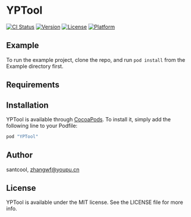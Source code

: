 # YPTool

[![CI Status](http://img.shields.io/travis/santcool/YPTool.svg?style=flat)](https://travis-ci.org/santcool/YPTool)
[![Version](https://img.shields.io/cocoapods/v/YPTool.svg?style=flat)](http://cocoapods.org/pods/YPTool)
[![License](https://img.shields.io/cocoapods/l/YPTool.svg?style=flat)](http://cocoapods.org/pods/YPTool)
[![Platform](https://img.shields.io/cocoapods/p/YPTool.svg?style=flat)](http://cocoapods.org/pods/YPTool)

## Example

To run the example project, clone the repo, and run `pod install` from the Example directory first.

## Requirements

## Installation

YPTool is available through [CocoaPods](http://cocoapods.org). To install
it, simply add the following line to your Podfile:

```ruby
pod "YPTool"
```

## Author

santcool, zhangwf@youpu.cn

## License

YPTool is available under the MIT license. See the LICENSE file for more info.
